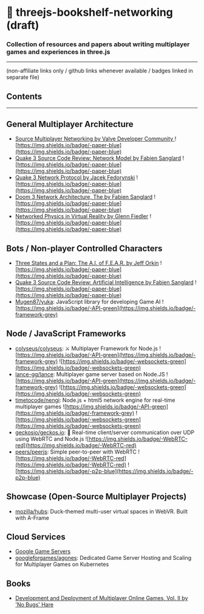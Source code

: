 # 📕 threejs-bookshelf-networking (draft)

### Collection of resources and papers about writing multiplayer games and experiences in three.js

---

(non-affiliate links only / github links whenever available / badges linked in separate file)

## Contents


---

## General Multiplayer Architecture

- [Source Multiplayer Networking by Valve Developer Community ](https://developer.valvesoftware.com/wiki/Source_Multiplayer_Networking) ![https://img.shields.io/badge/-paper-blue](https://img.shields.io/badge/-paper-blue)
- [Quake 3 Source Code Review: Network Model by Fabien Sanglard](https://fabiensanglard.net/quake3/network.php) ![https://img.shields.io/badge/-paper-blue](https://img.shields.io/badge/-paper-blue)
- [Quake 3 Network Protocol by Jacek Fedorynski](https://www.jfedor.org/quake3/) ![https://img.shields.io/badge/-paper-blue](https://img.shields.io/badge/-paper-blue)
- [Doom 3 Network Architecture, The by Fabien Sanglard](https://fabiensanglard.net/doom3_documentation/The-DOOM-III-Network-Architecture.pdf) ![https://img.shields.io/badge/-paper-blue](https://img.shields.io/badge/-paper-blue)
- [Networked Physics in Virtual Reality by Glenn Fiedler](https://gafferongames.com/post/networked_physics_in_virtual_reality/) ![https://img.shields.io/badge/-paper-blue](https://img.shields.io/badge/-paper-blue)

## Bots / Non-player Controlled Characters

- [Three States and a Plan: The A.I. of F.E.A.R. by Jeff Orkin](https://alumni.media.mit.edu/~jorkin/gdc2006_orkin_jeff_fear.pdf) ![https://img.shields.io/badge/-paper-blue](https://img.shields.io/badge/-paper-blue)
- [Quake 3 Source Code Review: Artificial Intelligence by Fabien Sanglard](https://fabiensanglard.net/quake3/a.i.php) ![https://img.shields.io/badge/-paper-blue](https://img.shields.io/badge/-paper-blue)
- [Mugen87/yuka](https://github.com/Mugen87/yuka): JavaScript library for developing Game AI ![https://img.shields.io/badge/-API-green](https://img.shields.io/badge/-framework-grey)

## Node / JavaScript Frameworks

- [colyseus/colyseus](https://colyseus.io/): ⚔️ Multiplayer Framework for Node.js ![https://img.shields.io/badge/-API-green](https://img.shields.io/badge/-framework-grey) ![https://img.shields.io/badge/-websockets-green](https://img.shields.io/badge/-websockets-green)
- [lance-gg/lance](https://github.com/lance-gg/Lance): Multiplayer game server based on Node.JS ![https://img.shields.io/badge/-API-green](https://img.shields.io/badge/-framework-grey) ![https://img.shields.io/badge/-websockets-green](https://img.shields.io/badge/-websockets-green)
- [timetocode/nengi](https://github.com/timetocode/nengi): Node.js + html5 network engine for real-time multiplayer games ![https://img.shields.io/badge/-API-green](https://img.shields.io/badge/-framework-grey) ![https://img.shields.io/badge/-websockets-green](https://img.shields.io/badge/-websockets-green)
- [geckosio/geckos.io](https://github.com/geckosio/geckos.io): 🦎 Real-time client/server communication over UDP using WebRTC and Node.js ![https://img.shields.io/badge/-WebRTC-red](https://img.shields.io/badge/-WebRTC-red)
- [peers/peerjs](https://github.com/peers/peerjs): Simple peer-to-peer with WebRTC ![https://img.shields.io/badge/-WebRTC-red](https://img.shields.io/badge/-WebRTC-red) ![https://img.shields.io/badge/-p2p-blue](https://img.shields.io/badge/-p2p-blue)

## Showcase (Open-Source Multiplayer Projects)
- [mozilla/hubs](https://github.com/mozilla/hubs): Duck-themed multi-user virtual spaces in WebVR. Built with A-Frame

## Cloud Services

- [Google Game Servers](https://cloud.google.com/game-servers)
- [googleforgames/agones](https://github.com/googleforgames/agones): Dedicated Game Server Hosting and Scaling for Multiplayer Games on Kubernetes

## Books

- [Development and Deployment of Multiplayer Online Games, Vol. II by 'No Bugs' Hare](https://www.amazon.com/Development-Deployment-Multiplayer-Online-Games/dp/3903213160)
